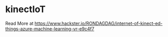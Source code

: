 # kinectIoT

Read More at https://www.hackster.io/RONDAGDAG/internet-of-kinect-ed-things-azure-machine-learning-vr-e9c4f7
